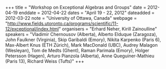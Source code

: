+++
title = "Workshop on Exceptional Algebras and Groups"
date = 2012-04-19
enddate = 2012-04-22
dates = "April 19 - 22, 2012"
dateadded = 2012-03-22
note = "University of Ottawa, Canada"
webpage = "http://www.fields.utoronto.ca/programs/scientific/11-12/exceptional/index.html"
organisers = "Erhard Neher, Kirill Zainoulline"
speakers = "Vladimir Chernousov (Alberta), Alberto Elduque (Zaragoza), John Faulkner (Virginia), Skip Garibaldi (Emory), Nikita Karpenko (Paris 6), Max-Albert Knus (ETH Zürich), Mark MacDonald (UBC), Audrey Malagon (Wesleyan), Tom de Medts (Ghent), Raman Parimala (Emory), Holger Petersson (Hagen), Arturo Pianzola (Alberta), Anne Queguiner-Mathieu (Paris 13), Richard Weiss (Tufts)"
+++
